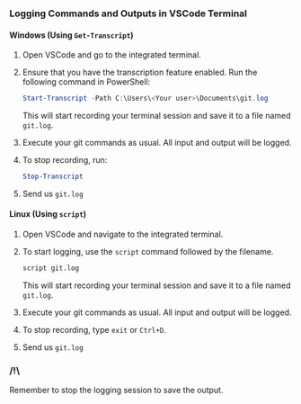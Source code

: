 ### Logging Commands and Outputs in VSCode Terminal

#### Windows (Using `Get-Transcript`)

1. Open VSCode and go to the integrated terminal.

2. Ensure that you have the transcription feature enabled. Run the following command in PowerShell:

    ```powershell
    Start-Transcript -Path C:\Users\<Your user>\Documents\git.log
    ```
	This will start recording your terminal session and save it to a file named `git.log`.

3. Execute your git commands as usual. All input and output will be logged.

4. To stop recording, run:

    ```powershell
    Stop-Transcript
    ```

5. Send us `git.log`

#### Linux (Using `script`)

1. Open VSCode and navigate to the integrated terminal.

2. To start logging, use the `script` command followed by the filename. 

    ```bash
    script git.log
    ```

    This will start recording your terminal session and save it to a file named `git.log`.

3. Execute your git commands as usual. All input and output will be logged.

4. To stop recording, type `exit` or `Ctrl+D`.

5. Send us `git.log`

### /!\

Remember to stop the logging session to save the output.